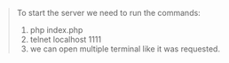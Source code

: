 > To start the server we need to run the commands:
>1. php index.php
>2. telnet localhost 1111
>3. we can open multiple terminal like it was requested.
